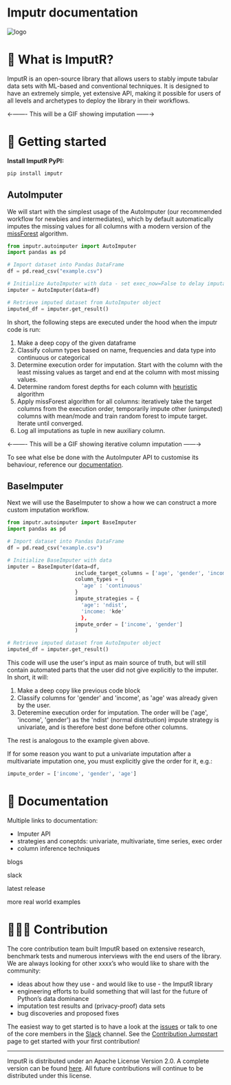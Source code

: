 # Imputr documentation

![logo](https://github.com/imputr/imputr/blob/release-v.0.1/docs/docs/imputr-logo-horizontal.svg?raw=true)

# ****🎯 What is ImputR?****

ImputR is an open-source library that allows users to stably impute tabular data sets with ML-based and conventional techniques. It is designed to have an extremely simple, yet extensive API, making it possible for users of all levels and archetypes to deploy the library in their workflows. 

←——- This will be a GIF showing imputation ——→ 

# 🚀 Getting started

**Install ImputR PyPI:**

```bash
pip install imputr
```

## AutoImputer

We will start with the simplest usage of the AutoImputer (our recommended workflow for newbies and intermediates), which by default automatically imputes the missing values for all columns with a modern version of the [missForest](https://arxiv.org/pdf/1105.0828.pdf) algorithm.

```python
from imputr.autoimputer import AutoImputer
import pandas as pd

# Import dataset into Pandas DataFrame
df = pd.read_csv("example.csv")

# Initialize AutoImputer with data - set exec_now=False to delay imputation 
imputer = AutoImputer(data=df)

# Retrieve imputed dataset from AutoImputer object
imputed_df = imputer.get_result()
```

In short, the following steps are executed under the hood when the imputr code is run:

1. Make a deep copy of the given dataframe
2. Classify column types based on name, frequencies and data type into continuous or categorical 
3. Determine execution order for imputation. Start with the column with the least missing values as target and end at the column with most missing values.
4. Determine random forest depths for each column with [heuristic](http://linktopseudocodereadthedocs.io) algorithm
5. Apply missForest algorithm for all columns: iteratively take the target columns from the execution order, temporarily impute other (unimputed) columns with mean/mode and train random forest to impute target. Iterate until converged.
6. Log all imputations as tuple in new auxiliary column.

←——- This will be a GIF showing iterative column imputation ——→ 

To see what else be done with the AutoImputer API to customise its behaviour, reference our [documentation](http://readthedocs.io).

## BaseImputer

Next we will use the BaseImputer to show a how we can construct a more custom imputation workflow.

```python
from imputr.autoimputer import BaseImputer
import pandas as pd

# Import dataset into Pandas DataFrame
df = pd.read_csv("example.csv")

# Initialize BaseImputer with data
imputer = BaseImputer(data=df,
                      include_target_columns = ['age', 'gender', 'income'],
                      column_types = {
                        'age' : 'continuous'
                      }
                      impute_strategies = {
                        'age': 'ndist',
                        'income: 'kde'
                        },
                      impute_order = ['income', 'gender']
                      )

# Retrieve imputed dataset from AutoImputer object
imputed_df = imputer.get_result()
```
This code will use the user's input as main source of truth, but will still contain automated parts that the user did not give explicitly to the imputer. In short, it will:

1. Make a deep copy like previous code block
2. Classify columns for 'gender' and 'income', as 'age' was already given by the user.
3. Deteremine execution order for imputation. The order will be ('age', 'income', 'gender') as the 'ndist' (normal distrbution) impute strategy is univariate, and is therefore best done before other columns. 

The rest is analogous to the example given above.

If for some reason you want to put a univariate imputation after a multivariate imputation one, you must explicitly give the order for it, e.g.:

```python
impute_order = ['income', 'gender', 'age']
```

# 📕 Documentation

Multiple links to documentation:

- Imputer API
- strategies and coneptds: univariate, multivariate, time series, exec order
- column inference techniques

blogs

slack

latest release

more real world examples

# 👨🏽‍💻 Contribution

The core contribution team built ImputR based on extensive research, benchmark tests and numerous interviews with the end users of the library. We are always looking for other xxxx’s who would like to share with the community:

- ideas about how they use - and would like to use - the ImputR library
- engineering efforts to build something that will last for the future of Python’s data dominance
- imputation test results and (privacy-proof) data sets
- bug discoveries and proposed fixes

The easiest way to get started is to have a look at the [issues](https://github.com/NannyML/nannyml/issues) or talk to one of the core members in the [Slack](http://boat.nl) channel. See the [Contribution Jumpstart](http://boat.nl) page to get started with your first contribution!

---

ImputR is distributed under an Apache License Version 2.0. A complete version can be found [here](https://github.com/NannyML/nannyml/blob/main/LICENSE.MD). All future contributions will continue to be distributed under this license.
